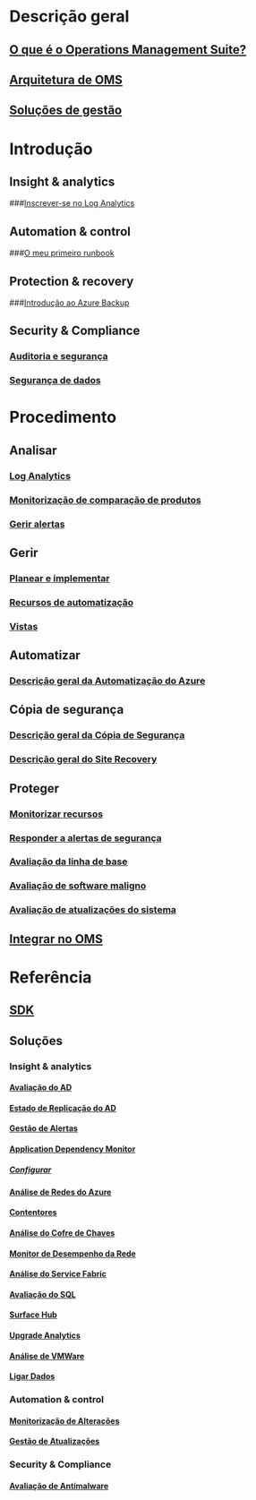 # Descrição geral
## [O que é o Operations Management Suite?](operations-management-suite-overview.md)
## [Arquitetura de OMS](operations-management-suite-architecture.md)
## [Soluções de gestão](operations-management-suite-solutions.md)

# Introdução
## Insight & analytics
###[Inscrever-se no Log Analytics](../log-analytics/log-analytics-get-started.md?toc=%2fazure%2foperations-management-suite%2ftoc.json)
## Automation & control
###[O meu primeiro runbook](../automation/automation-first-runbook-graphical.md?toc=%2fazure%2foperations-management-suite%2ftoc.json)
## Protection & recovery
###[Introdução ao Azure Backup](../backup/backup-introduction-to-azure-backup.md?toc=%2fazure%2foperations-management-suite%2ftoc.json)
## Security & Compliance
### [Auditoria e segurança](oms-security-getting-started.md)
### [Segurança de dados](oms-security-data-security.md)

# Procedimento
## Analisar
### [Log Analytics](../log-analytics/log-analytics-overview.md?toc=%2fazure%2foperations-management-suite%2ftoc.json)
### [Monitorização de comparação de produtos](operations-management-suite-monitoring-product-comparison.md)
### [Gerir alertas](operations-management-suite-monitoring-alerts.md)
## Gerir
### [Planear e implementar](operations-management-suite-solutions-creating.md)
### [Recursos de automatização](operations-management-suite-solutions-resources-automation.md)
### [Vistas](operations-management-suite-solutions-resources-views.md)
## Automatizar
### [Descrição geral da Automatização do Azure](../automation/automation-intro.md?toc=%2fazure%2foperations-management-suite%2ftoc.json)
## Cópia de segurança
### [Descrição geral da Cópia de Segurança](../backup/backup-introduction-to-azure-backup.md?toc=%2fazure%2foperations-management-suite%2ftoc.json)
### [Descrição geral do Site Recovery](../site-recovery/site-recovery-overview.md?toc=%2fazure%2foperations-management-suite%2ftoc.json)
## Proteger
### [Monitorizar recursos](oms-security-monitoring-resources.md)
### [Responder a alertas de segurança](oms-security-responding-alerts.md)
### [Avaliação da linha de base](oms-security-baseline.md)
### [Avaliação de software maligno](../log-analytics/log-analytics-malware.md?toc=%2fazure%2foperations-management-suite%2ftoc.json)
### [Avaliação de atualizações do sistema](../log-analytics/log-analytics-system-update.md?toc=%2fazure%2foperations-management-suite%2ftoc.json)
## [Integrar no OMS](operations-management-suite-integration.md)


# Referência
## [SDK](operations-management-suite-sdk.md)
## Soluções
### Insight & analytics
#### [Avaliação do AD](../log-analytics/log-analytics-ad-assessment.md?toc=%2fazure%2foperations-management-suite%2ftoc.json)
#### [Estado de Replicação do AD](../log-analytics/log-analytics-ad-replication-status.md?toc=%2fazure%2foperations-management-suite%2ftoc.json)
#### [Gestão de Alertas](../log-analytics/log-analytics-solution-alert-management.md?toc=%2fazure%2foperations-management-suite%2ftoc.json)
#### [Application Dependency Monitor](operations-management-suite-application-dependency-monitor.md)
##### [Configurar](operations-management-suite-application-dependency-monitor-configure.md)
#### [Análise de Redes do Azure](../log-analytics/log-analytics-azure-networking-analytics.md?toc=%2fazure%2foperations-management-suite%2ftoc.json)
#### [Contentores](../log-analytics/log-analytics-containers.md?toc=%2fazure%2foperations-management-suite%2ftoc.json)
#### [Análise do Cofre de Chaves](../log-analytics/log-analytics-azure-key-vault.md?toc=%2fazure%2foperations-management-suite%2ftoc.json)
#### [Monitor de Desempenho da Rede](../log-analytics/log-analytics-network-performance-monitor.md?toc=%2fazure%2foperations-management-suite%2ftoc.json)
#### [Análise do Service Fabric](../log-analytics/log-analytics-service-fabric.md?toc=%2fazure%2foperations-management-suite%2ftoc.json)
#### [Avaliação do SQL](../log-analytics/log-analytics-sql-assessment.md?toc=%2fazure%2foperations-management-suite%2ftoc.json)
#### [Surface Hub](../log-analytics/log-analytics-surface-hubs.md?toc=%2fazure%2foperations-management-suite%2ftoc.json)
#### [Upgrade Analytics](https://technet.microsoft.com/itpro/windows/deploy/manage-windows-upgrades-with-upgrade-analytics?f=255&MSPPError=-2147217396)
#### [Análise de VMWare](../log-analytics/log-analytics-vmware.md?toc=%2fazure%2foperations-management-suite%2ftoc.json)
#### [Ligar Dados](../log-analytics/log-analytics-wire-data.md?toc=%2fazure%2foperations-management-suite%2ftoc.json)
### Automation & control
#### [Monitorização de Alterações](../log-analytics/log-analytics-change-tracking.md?toc=%2fazure%2foperations-management-suite%2ftoc.json)
#### [Gestão de Atualizações](oms-solution-update-management.md)
### Security & Compliance
#### [Avaliação de Antimalware](../log-analytics/log-analytics-malware.md?toc=%2fazure%2foperations-management-suite%2ftoc.json)



<!--HONumber=Nov16_HO2-->


